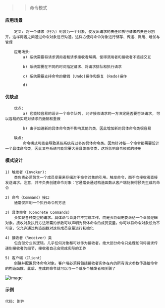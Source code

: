>> 命令模式

#### 应用场景

```
    定义: 将一个请求（行为）封装为一个对象，使发出请求的责任和执行请求的责任分割开。这样两者之间通过命令对象进行沟通，这样方便将命令对象进行储存、传递、调用、增加与管理
          
    应用场景: 
        a) 系统需要将请求调用者和请求接收者解耦，使得调用者和接收者不直接交互
        
        b) 系统需要在不同的时间指定请求、将请求排队和执行请求
        
        c) 系统需要支持命令的撤销 (Undo)操作和恢复 (Redo)操作
        
        d) 
```

#### 优缺点

```
    优点: 
        a) 它能较容易的设计一个命令队列, 允许接收请求的一方决定是否要否决请求, 可以容易的实现对请求的撤销和重做
        
        b) 由于加进新的具体命令类不影响其他的类，因此增加新的具体命令类很容易

    缺点: 
        命令模式可能会导致某些系统有过多的具体命令类。因为针对每一个命令都需要设计一个具体命令类，因此某些系统可能需要大量具体命令类，这将影响命令模式的使用
```

#### 模式设计

```
1) 触发者（Invoker):
    类负责必须包含一个成员变量来存储对于命令对象的引用。触发命令，而不向接收者直接发送请求。注意，并不负责创建命令对象：它通常会通过构造函数从客户端处获得预先生成的命令

2) 命令（Command）接口
    通常仅声明一个执行命令的方法

3) 具体命令（Concrete Commands）
    会实现各种类型的请求。具体命令自身并不完成工作，而是会将调用委派给一个业务逻辑对象。接收对象执行方法所需的参数可以声明为具体命令的成员变量。你可以将命令对象设为不可变，仅允许通过构造函数对这些成员变量进行初始化

4) 接收者（Receiver）类
    包含部分业务逻辑。几乎任何对象都可以作为接收者。绝大部分命令只处理如何将请求传递到接收者的细节，接收者自己会完成实际的工作

5) 客户端（Client）
    创建并配置具体命令对象。客户端必须将包括接收者实体在内的所有请求参数传递给命令的构造函数。此后，生成的命令就可以与一个或多个触发者相关联了

```

![image](https://github.com/chuanchuan11/cplus/assets/42632290/27801633-bb93-4453-a88b-cdd75850597f)

#### 示例

```
代码: 附件
```
